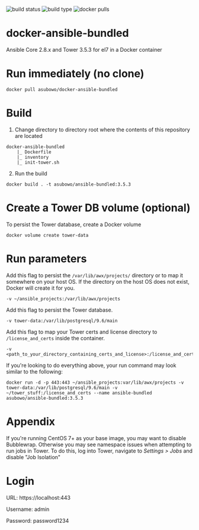 ![build status](https://img.shields.io/docker/cloud/build/asubowo/docker-ansible-bundled?style=for-the-badge) ![build type](https://img.shields.io/docker/cloud/automated/asubowo/docker-ansible-bundled?style=for-the-badge) ![docker pulls](https://img.shields.io/docker/pulls/asubowo/docker-ansible-bundled?style=for-the-badge)

# docker-ansible-bundled
Ansible Core 2.8.x and Tower 3.5.3 for el7 in a Docker container

# Run immediately (no clone)
```
docker pull asubowo/docker-ansible-bundled
```

# Build
1. Change directory to directory root where the contents of this repository are located
  ```
  docker-ansible-bundled
      |_ Dockerfile
      |_ inventory
      |_ init-tower.sh
  ```
2. Run the build
  ```
  docker build . -t asubowo/ansible-bundled:3.5.3 
  ```
  
# Create a Tower DB volume (optional)
To persist the Tower database, create a Docker volume
```
docker volume create tower-data
```

# Run parameters

Add this flag to persist the `/var/lib/awx/projects/` directory or to map it somewhere on your host OS. If the directory on the host OS does not exist, Docker will create it for you.
```
-v ~/ansible_projects:/var/lib/awx/projects
```

Add this flag to persist the Tower database.
```
-v tower-data:/var/lib/postgresql/9.6/main
```

Add this flag to map your Tower certs and license directory to `/license_and_certs` inside the container.
```
-v <path_to_your_directory_containing_certs_and_license>:/license_and_certs
```

If you're looking to do everything above, your run command may look similar to the following:
```
docker run -d -p 443:443 ~/ansible_projects:var/lib/awx/projects -v tower-data:/var/lib/postgresql/9.6/main -v ~/tower_stuff:/license_and_certs --name ansible-bundled asubowo/ansible-bundled:3.5.3
```

# Appendix
If you're running CentOS 7+ as your base image, you may want to disable Bubblewrap. Otherwise you may see namespace issues when attempting to run jobs in Tower. To do this, log into Tower, navigate to *Settings > Jobs* and disable "Job Isolation"

# Login
URL: https://localhost:443

Username: admin

Password: password1234
